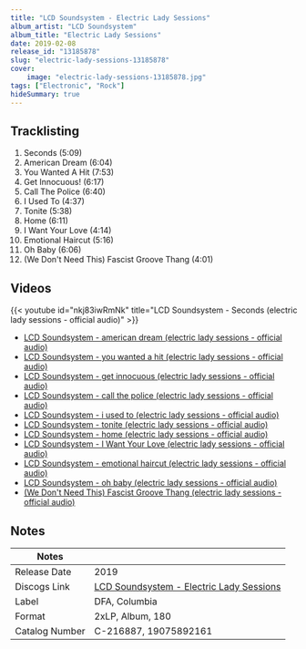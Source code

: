 ```yaml
---
title: "LCD Soundsystem - Electric Lady Sessions"
album_artist: "LCD Soundsystem"
album_title: "Electric Lady Sessions"
date: 2019-02-08
release_id: "13185878"
slug: "electric-lady-sessions-13185878"
cover:
    image: "electric-lady-sessions-13185878.jpg"
tags: ["Electronic", "Rock"]
hideSummary: true
---
```


## Tracklisting
1. Seconds (5:09)
2. American Dream (6:04)
3. You Wanted A Hit (7:53)
4. Get Innocuous! (6:17)
5. Call The Police (6:40)
6. I Used To (4:37)
7. Tonite (5:38)
8. Home (6:11)
9. I Want Your Love (4:14)
10. Emotional Haircut (5:16)
11. Oh Baby (6:06)
12. (We Don't Need This) Fascist Groove Thang (4:01)

## Videos
{{< youtube id="nkj83iwRmNk" title="LCD Soundsystem - Seconds (electric lady sessions - official audio)" >}}
- [LCD Soundsystem - american dream (electric lady sessions - official audio)](https://www.youtube.com/watch?v=pvuo-PUCi90)
- [LCD Soundsystem - you wanted a hit (electric lady sessions - official audio)](https://www.youtube.com/watch?v=ol8kl1mDDaE)
- [LCD Soundsystem - get innocuous (electric lady sessions - official audio)](https://www.youtube.com/watch?v=hI4AMdE0SAQ)
- [LCD Soundsystem - call the police (electric lady sessions - official audio)](https://www.youtube.com/watch?v=igyk9YN6aVM)
- [LCD Soundsystem - i used to (electric lady sessions - official audio)](https://www.youtube.com/watch?v=17uquO5IbOI)
- [LCD Soundsystem - tonite (electric lady sessions - official audio)](https://www.youtube.com/watch?v=q25E__7vpK4)
- [LCD Soundsystem - home (electric lady sessions - official audio)](https://www.youtube.com/watch?v=VXnOusZ5fXE)
- [LCD Soundsystem - I Want Your Love (electric lady sessions - official audio)](https://www.youtube.com/watch?v=AZVhrv_sC3g)
- [LCD Soundsystem - emotional haircut (electric lady sessions - official audio)](https://www.youtube.com/watch?v=uQoZ_9vtb0Q)
- [LCD Soundsystem - oh baby (electric lady sessions - official audio)](https://www.youtube.com/watch?v=LLJegb3TdPY)
- [(We Don't Need This) Fascist Groove Thang (electric lady sessions - official audio)](https://www.youtube.com/watch?v=EUtsnXt-H80)

## Notes

| Notes          |             |
| ---------------| ----------- |
| Release Date   | 2019 |
| Discogs Link   | [LCD Soundsystem - Electric Lady Sessions](https://www.discogs.com/release/13185878) |
| Label          | DFA, Columbia |
| Format         | 2xLP, Album, 180 |
| Catalog Number | C-216887, 19075892161 |

